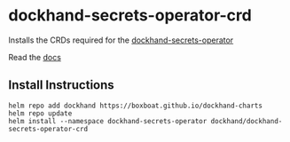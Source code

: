 # dockhand-secrets-operator-crd
Installs the CRDs required for the [dockhand-secrets-operator](https://github.com/boxboat/dockhand-secrets-operator)

Read the [docs](https://secrets-operator.dockhand.dev)

## Install Instructions
```
helm repo add dockhand https://boxboat.github.io/dockhand-charts
helm repo update
helm install --namespace dockhand-secrets-operator dockhand/dockhand-secrets-operator-crd
```
